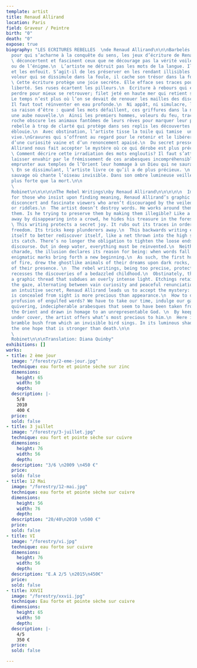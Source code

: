 ```yaml
---
template: artist
title: Renaud Allirand
location: Paris
field: Graveur / Peintre
birth: "0"
death: "0"
expose: true
biography: "LES ECRITURES REBELLES  \nde Renaud Allirand\n\n\nBarbelés infranchissables
  pour qui s’acharne à la conquête du sens, les jeux d’écriture de Renaud Allirand
  \ déconcertent et fascinent ceux que ne décourage pas la vérité voilée du poème
  ou de l’énigme.\n  L’artiste ne détruit pas les mots de la langue. Il les contourne
  et les enfouit. S’agit-il de les préserver en les rendant illisibles ? Comme un
  voleur qui se dissimule dans la foule, il cache son trésor dans la forêt des signes.\n
  \ Cette écriture protège une joie secrète. Elle efface ses traces pour sauver sa
  liberté. Ses ruses écartent les pilleurs.\n  Ecriture à rebours qui exulte de se
  perdre pour mieux se retrouver; filet jeté en haute mer qui retient sa capture.
  Le temps n’est plus où l’on se devait de renouer les mailles des discours galvaudés.
  Il faut tout réinventer en eau profonde.\n  Ni appât, ni simulacre, le leurre proclame
  sa raison d’être : quand les mots défaillent, ces griffures dans la nuit creusent
  une aube nouvelle.\n  Ainsi les premiers hommes, voleurs du feu, traçaient sur la
  roche obscure les animaux fantômes de leurs rêves pour marquer leur passage.\n  Ecriture
  rebelle à trop de clarté qui protège dans ses replis les découvertes de l’enfance
  éblouie.\n  Avec obstination, l’artiste tisse la toile qui tamise  une lumière trop
  vive.\nGravures qui s’offrent au regard pour le retenir et le libérer; alternance
  d’une curiosité vaine et d’un renoncement apaisé.\n  Du secret pressenti, Renaud
  Allirand nous fait accepter le mystère où ce qui dérobe est plus précieux que l’apparence.\n
  \ Comment décrire cette irradiation des mots engloutis? Il faut s’attarder et se
  laisser envahir par le frémissement de ces arabesques incompréhensibles qui semblent
  emprunter aux temples de l’Orient leur hommage à un Dieu qui ne saurait être représenté.\n
  \ En se dissimulant, l’artiste livre ce qu’il a de plus précieux. \n  Voici le roncier
  sauvage où chante l’oiseau invisible. Dans son ombre lumineuse veille l’espérance
  plus forte que la mort.\n\n                                                                                  \n
  \                                                                          Jacques
  Robinet\n\n\n\n\nThe Rebel Writings\nby Renaud Allirand\n\n\n\n\n  Impenetrable
  for those who insist upon finding meaning, Renaud Allirand’s graphic writings both
  disconcert and fascinate viewers who aren’t discouraged by the veiled truth of poems
  or riddles.\n  The artist doesn’t destroy words. He works around them and buries
  them. Is he trying to preserve them by making them illegible? Like a thief who gets
  away by disappearing into a crowd, he hides his treasure in the forest of signs.\n
  \ This writing protects a secret joy. It rubs out its traces in order to save its
  freedom. Its tricks keep plunderers away.\n  This backwards writing exults in losing
  itself to better rediscover itself, like a net thrown into the high seas that retains
  its catch. There’s no longer the obligation to tighten the loose ends of clichéd
  discourse. Out in deep water, everything must be reinvented.\n  Neither bate nor
  charade, the illusion declares its reason for being: when words fall short, these
  enigmatic marks bring forth a new beginning.\n  As such, the first humans, pillagers
  of fire, drew the ghostlike animals of their dreams upon dark rocks, leaving a trace
  of their presence. \n  The rebel writings, being too precise, protect within their
  recesses the discoveries of a bedazzled childhood.\n  Obstinately, the artist spins
  a graphic thread that subdues an overly intense light. Etchings retain and liberate
  the gaze, alternating between vain curiosity and peaceful renunciation.\n  Out of
  an intuitive secret, Renaud Allirand leads us to accept the mystery: that which
  is concealed from sight is more precious than appearance.\n  How to describe this
  profusion of engulfed words? We have to take our time, indulge our gaze in these
  quivering, indecipherable arabesques that seem to have been taken from temples of
  the Orient and drawn in homage to an unrepresentable God. \n  By keeping himself
  under cover, the artist offers what’s most precious to him.\n  Here is the wild
  bramble bush from which an invisible bird sings. In its luminous shadow there lingers
  the one hope that is stronger than death.\n\n                                                                                  \n
  \                                                                          Jacques
  Robinet\n\n\nTranslation: Diana Quinby"
exhibitions: []
works:
- title: 2 ème jour
  image: "/forestry/2-eme-jour.jpg"
  technique: eau forte et pointe sèche sur zinc
  dimensions:
    height: 65
    width: 50
    depth:
  description: |-
    5/8
    2010
    400 €
  price:
  sold: false
- title: 3 juillet
  image: "/forestry/3-juillet.jpg"
  technique: eau fort et pointe sèche sur cuivre
  dimensions:
    height: 76
    width: 56
    depth:
  description: "3/6 \n2009 \n450 €"
  price:
  sold: false
- title: 12 Mai
  image: "/forestry/12-mai.jpg"
  technique: eau forte et pointe sèche sur cuivre
  dimensions:
    height: 56
    width: 76
    depth:
  description: "20/40\n2010 \n500 €"
  price:
  sold: false
- title: VI
  image: "/forestry/vi.jpg"
  technique: eau forte sur cuivre
  dimensions:
    height: 76
    width: 56
    depth:
  description: "E.A 2/5 \n2015\n450€"
  price:
  sold: false
- title: XXVII
  image: "/forestry/xxvii.jpg"
  technique: Eau forte et pointe sèche sur cuivre
  dimensions:
    height: 65
    width: 50
    depth:
  description: |-
    4/5
    350 €
  price:
  sold: false

---
```

